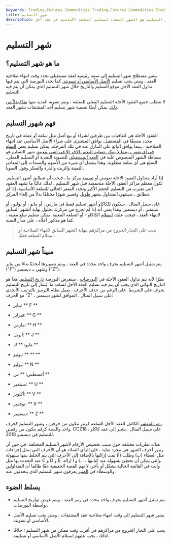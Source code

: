 ```yaml
---
keywords: Trading,Futures Commodities Trading,Futures Commodities Trading Strategy and Education,Futures and Commodities Trading,Strategy and Education
title: شهر التسليم
description: شهر التسليم هو الشهر المحدد لتسليم السلعة الأساسية في عقد آجل.
---
```


# شهر التسليم
## ما هو شهر التسليم؟

يشير مصطلح شهر التسليم إلى سمة رئيسية لعقد مستقبلي تحدد وقت انتهاء صلاحية العقد ، ومتى يجب تسليم [الأصل الأساسي أو تسويته.](/underlying-asset) كما تحدد البورصة التي يتم فيها تداول العقد الآجل موقع التسليم والتاريخ خلال شهر التسليم الذي يمكن أن يتم فيه التسليم.

لا تتطلب جميع العقود الآجلة التسليم الفعلي للسلعة ، ويتم تسوية العديد منها [نقدًا بدلاً من ذلك](/cashsettlement). يمكن أيضًا تسمية شهر تسليم أحد المشتقات بشهر العقد.

## فهم شهور التسليم

العقود الآجلة هي اتفاقيات بين طرفين لشراء أو بيع أصل مثل سلعة أو عملة في تاريخ محدد مسبقًا في المستقبل. يوافق المشتري على شراء الأصل الأساسي عند انتهاء الصلاحية ، بينما يوافق البائع على التنازل عنه في تلك المرحلة. يمكن تسليم بعض [السلع في أي شهر ، بينما لا يمكن تسليم البعض الآخر إلا في أشهر معينة.](/commodity) شهر التسليم هو ببساطة الشهر المنصوص عليه في [العقد المستقبلي](/futurescontract) للتسوية النقدية أو التسليم الفعلي. السلع هي أي سلعة مطلوبة. وهذا يشمل أي شيء من الأسهم والسندات إلى المعادن الثمينة والزيت والذرة والسكر وفول الصويا.

إذا أراد متداول العقود الآجلة تعويض أو [تصفية](/liquidate) مركز ما ، فيجب أن تتطابق أشهر التسليم. تكون معظم مراكز العقود الآجلة متحمسة قبل شهر التسليم ، لذلك غالبًا ما تشهد العقود التي تقترب من التسليم الحجم الأكبر وتحدد السعر الحالي للسلعة الأساسية. إذا لم تتطابق ، سينتهي المتداول بشهر [طويل](/long) وقصير شهرًا مختلفًا بدلاً من إلغاء المركز.

على سبيل المثال ، سيكون للكاكاو أشهر تسليم فقط في مارس ، أو مايو ، أو يوليو ، أو سبتمبر ، أو ديسمبر. وهذا يعني أنه إذا لم تخرج من مركزك بحلول نهاية الشهر السابق لانتهاء العقد ، فيجب عليك [استلام](/physicaldelivery) الكاكاو - أو السلعة المعنية. يمكن تسليم سلع معينة ، كما هو مذكور أعلاه ، على مدار السنة.

> يجب على التجار الخروج من مراكزهم بنهاية الشهر السابق لانتهاء الصلاحية أو استلام السلعة فعليًا.

>

## مبيناً شهر التسليم

يتم تمثيل أشهر التسليم بحرف واحد محدد في العقد ، ويتم تصويرها أبجديًا بدءًا من يناير ("F") وتنتهي بـ ديسمبر ("Z").

نظرًا لأنه يتم تداول العقود الآجلة في [البورصات](/exchange) ، ستعرض البورصة [تاريخ التسليم](/deliverydate). هذا هو التاريخ النهائي الذي يجب أن يتم فيه تسليم العقد الآجل لسلعة ما. يُشار إلى تاريخ التسليم بحرف على الشريط. على الرغم من حذف الأحرف ، يعمل نظام الترميز بالترتيب الأبجدي مع الحرف "Z" ، على سبيل المثال ، الموافق لشهر ديسمبر:

- يناير: ** F **

- فبراير: ** G **

- مارس: ** H **

- أبريل: ** J **

- مايو: ** ك **

- يونيو: ** ** **

- يوليو: ** N **

- أغسطس: ** س **

- سبتمبر: ** U **

- أكتوبر: ** V **

- نوفمبر: ** X **

- ديسمبر: ** Z **

[رمز المؤشر](/stocksymbol) الكامل للعقد الآجل السلعة كرمز مكون من حرفين ، وشهر التسليم كحرف واحد والسنة كرقم مكون من رقمين. CCZ18 ، على سبيل المثال ، يشير إلى عقد كاكاو للتسليم في ديسمبر 2018.

هناك نظريات مختلفة حول سبب تخصيص الأرقام لأشهر التسليم المختلفة. في حين أن رموز أحرف الشهر هي مجرد تقليد ، فإن الرأي السائد هو أن الأحرف التي تمثل إجراءات مثل العطاء (ب) وطلب (أ) تمت إزالتها بالإضافة إلى الأحرف التي يتم الخلط بينها بسهولة عند التحدث بها مثل C و D و E. إزالة I و L ، والتي يمكن أن تخطئ بسهولة عند كتابتها ، وأنت في القائمة الحالية بشكل أو بآخر. لا تهم القصة الحقيقية حقًا طالما أن المتداولين والوسطاء في [المنبر](/pit) يعرفون شهر التسليم الذي يتحدثون عنه.

## يسلط الضوء

- يتم تمثيل أشهر التسليم بحرف واحد محدد في رمز العقد ، ويتم عرض تواريخ التسليم بواسطة البورصات.

- يشير شهر التسليم إلى وقت انتهاء صلاحية عقد المشتقات ، ومتى يجب تسليم الأصل الأساسي أو تسويته.

- يجب على التجار الخروج من مراكزهم في أقرب وقت ممكن من شهر التسليم ؛ خلافًا لذلك ، يجب عليهم استلام الأصل الأساسي أو تسليمه.

